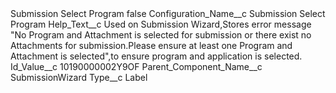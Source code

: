 <?xml version="1.0" encoding="UTF-8"?>
<CustomMetadata xmlns="http://soap.sforce.com/2006/04/metadata" xmlns:xsi="http://www.w3.org/2001/XMLSchema-instance" xmlns:xsd="http://www.w3.org/2001/XMLSchema">
    <label>Submission Select Program</label>
    <protected>false</protected>
    <values>
        <field>Configuration_Name__c</field>
        <value xsi:type="xsd:string">Submission Select Program</value>
    </values>
    <values>
        <field>Help_Text__c</field>
        <value xsi:type="xsd:string">Used on Submission Wizard,Stores error message &quot;No Program and Attachment is selected for submission or there exist no Attachments for submission.Please ensure at least one Program and Attachment is selected&quot;,to ensure program and application is selected.</value>
    </values>
    <values>
        <field>Id_Value__c</field>
        <value xsi:type="xsd:string">10190000002Y9OF</value>
    </values>
    <values>
        <field>Parent_Component_Name__c</field>
        <value xsi:type="xsd:string">SubmissionWizard</value>
    </values>
    <values>
        <field>Type__c</field>
        <value xsi:type="xsd:string">Label</value>
    </values>
</CustomMetadata>
